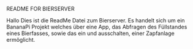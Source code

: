 README FOR BIERSERVER

Hallo Dies ist die ReadMe Datei zum Bierserver.
Es handelt sich um ein BananaPi Projekt welches über eine App, das Abfragen des Füllstandes eines Bierfasses, sowie das ein und ausschalten, einer Zapfanlage ermöglicht.
